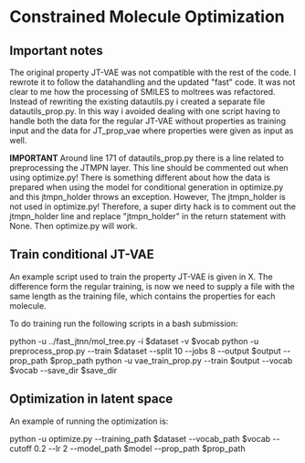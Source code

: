 # Constrained Molecule Optimization

## Important notes
The original property JT-VAE was not compatible with the rest of the code. I rewrote it to follow the datahandling and the updated "fast" code.
It was not clear to me how the processing of SMILES to moltrees was refactored.
Instead of rewriting the existing datautils.py i created a separate file datautils_prop.py. In this way i avoided dealing with one script having to handle both the data for the regular JT-VAE without properties as training input and the data for JT_prop_vae where properties were given as input as well.

**IMPORTANT**
Around line 171 of datautils_prop.py there is a line related to preprocessing the JTMPN layer. This line should be commented out when using optimize.py! There is something different about how the data is prepared when using the model for conditional generation in optimize.py and this jtmpn_holder throws an exception. However, The jtmpn_holder is not used in optimize.py!
Therefore, a super dirty hack is to comment out the jtmpn_holder line and replace "jtmpn_holder" in the return statement with None. Then optimize.py will work.


## Train conditional JT-VAE

An example script used to train the property JT-VAE is given in X.
The difference form the regular training, is now we need to supply a file with the same length as the training file, which contains the properties for each molecule.

To do training run the following scripts in a bash submission:

python -u ../fast_jtnn/mol_tree.py -i $dataset -v $vocab
python -u preprocess_prop.py --train $dataset --split 10 --jobs 8 --output $output --prop_path $prop_path
python -u vae_train_prop.py --train $output --vocab $vocab --save_dir $save_dir


## Optimization in latent space


An example of running the optimization is:

python -u optimize.py --training_path $dataset --vocab_path $vocab --cutoff 0.2 --lr 2 --model_path $model --prop_path $prop_path
